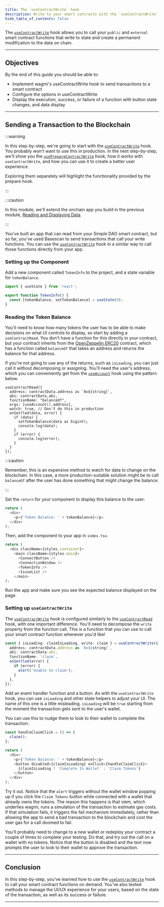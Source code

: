 ```yaml
---
title: The `useContractWrite` hook
description: Write to your smart contracts with the `useContractWrite` hook.
hide_table_of_contents: false
---
```


The [`useContractWrite`] hook allows you to call your `public` and `external` smart contract functions that write to state and create a permanent modification to the data on chain.

---

## Objectives

By the end of this guide you should be able to:

- Implement wagmi's useContractWrite hook to send transactions to a smart contract
- Configure the options in useContractWrite
- Display the execution, success, or failure of a function with button state changes, and data display

---

## Sending a Transaction to the Blockchain

:::warning

In this step-by-step, we're going to start with the [`useContractWrite`] hook. You probably won't want to use this in production. In the next step-by-step, we'll show you the [`usePrepareContractWrite`] hook, how it works with `useContractWrite`, and how you can use it to create a better user experience.

Exploring them separately will highlight the functionality provided by the prepare hook.

:::

:::caution

In this module, we'll extend the onchain app you build in the previous module, [Reading and Displaying Data].

:::

You've built an app that can read from your Simple DAO smart contract, but so far, you've used Basescan to send transactions that call your write functions. You can use the [`useContractWrite`] hook in a similar way to call those functions directly from your app.

### Setting up the Component

Add a new component called `TokenInfo` to the project, and a state variable for `tokenBalance`.

```typescript
import { useState } from 'react';

export function TokenInfo() {
  const [tokenBalance, setTokenBalance] = useState(0);
}
```

### Reading the Token Balance

You'll need to know how many tokens the user has to be able to make decisions on what UI controls to display, so start by adding a `useContractRead`. You don't have a function for this directly in your contract, but your contract inherits from the [OpenZeppelin ERC20] contract, which has a function called `balanceOf` that takes an address and returns the balance for that address.

If you're not going to use any of the returns, such as `isLoading`, you can just call it without decomposing or assigning. You'll need the user's address, which you can conveniently get from the [`useAccount`] hook using the pattern below.

```typescript:
useContractRead({
  address: contractData.address as `0x${string}`,
  abi: contractData.abi,
  functionName: "balanceOf",
  args: [useAccount().address],
  watch: true, // Don't do this in production
  onSettled(data, error) {
    if (data) {
      setTokenBalance(data as bigint);
      console.log(data);
    }
    if (error) {
      console.log(error);
    }
  }
});
```

:::caution

Remember, this is an expensive method to watch for data to change on the blockchain. In this case, a more production-suitable solution might be to call `balanceOf` after the user has done something that might change the balance.

:::

Set the `return` for your component to display this balance to the user:

```typescript
return (
  <div>
    <p>{'Token Balance: ' + tokenBalance}</p>
  </div>
);
```

Then, add the component to your app in `index.tsx`.

```typescript
return (
  <div className={styles.container}>
    <main className={styles.main}>
      <ConnectButton />
      <ConnectionWindow />
      <TokenInfo />
      <IssueList />
    </main>
);
```

Run the app and make sure you see the expected balance displayed on the page.

### Setting up `useContractWrite`

The [`useContractWrite`] hook is configured similarly to the [`useContractRead`] hook, with one important difference. You'll need to decompose the `write` property from the function call. This is a function that you can use to call your smart contract function whenever you'd like!

```typescript
const { isLoading: claimIsLoading, write: claim } = useContractWrite({
  address: contractData.address as `0x${string}`,
  abi: contractData.abi,
  functionName: 'claim',
  onSettled(error) {
    if (error) {
      alert('Unable to claim');
    }
  },
});
```

Add an event handler function and a button. As with the `useContractWrite` hook, you can use `isLoading` and other state helpers to adjust your UI. The name of this one is a little misleading. `isLoading` will be `true` starting from the moment the transaction gets sent to the user's wallet.

You can use this to nudge them to look to their wallet to complete the transaction:

```typescript
const handleClaimClick = () => {
  claim();
};

return (
  <div>
    <p>{'Token Balance: ' + tokenBalance}</p>
    <button disabled={claimIsLoading} onClick={handleClaimClick}>
      {claimIsLoading ? 'Complete In Wallet' : 'Claim Tokens'}
    </button>
  </div>
);
```

Try it out. Notice that the `alert` triggers without the wallet window popping up if you click the `Claim Tokens` button while connected with a wallet that already owns the tokens. The reason this happens is that viem, which underlies wagmi, runs a simulation of the transaction to estimate gas costs. If that simulation fails, it triggers the fail mechanism immediately, rather than allowing the app to send a bad transaction to the blockchain and cost the user gas for a call doomed to fail.

You'll probably need to change to a new wallet or redeploy your contract a couple of times to complete your testing. Do that, and try out the call on a wallet with no tokens. Notice that the button is disabled and the text now prompts the user to look to their wallet to approve the transaction.

---

## Conclusion

In this step-by-step, you've learned how to use the [`useContractWrite`] hook to call your smart contract functions on demand. You've also tested methods to manage the UI/UX experience for your users, based on the state of the transaction, as well as its success or failure.

---

[wagmi]: https://wagmi.sh/
[`useContractWrite`]: https://wagmi.sh/react/hooks/useContractWrite
[`usePrepareContractWrite`]: https://wagmi.sh/react/prepare-hooks/usePrepareContractWrite
[Reading and Displaying Data]: ../reading-and-displaying-data/useAccount
[`useContractRead`]: https://wagmi.sh/react/hooks/useContractRead
[OpenZeppelin ERC20]: https://github.com/OpenZeppelin/openzeppelin-contracts/blob/master/contracts/token/ERC20/ERC20.sol
[`useAccount`]: https://wagmi.sh/react/hooks/useAccount
